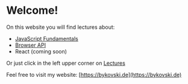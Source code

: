 # Welcome!

On this website you will find lectures about:

- [JavaScript Fundamentals](./lectures/javascript-fundamentals/index.md)
- [Browser API](./lectures/browser-api/index.md)
- React (coming soon)

Or just click in the left upper corner on [Lectures](./lectures/index.md)

Feel free to visit my website: [https://bykovski.de](https://bykovski.de)
